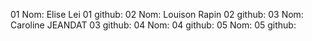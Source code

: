 01 Nom: Elise Lei
01 github:
02 Nom: Louison Rapin
02 github:
03 Nom: Caroline JEANDAT
03 github:
04 Nom:
04 github:
05 Nom:
05 github:
